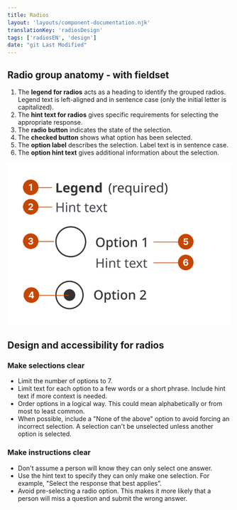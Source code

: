 ```yaml
---
title: Radios
layout: 'layouts/component-documentation.njk'
translationKey: 'radiosDesign'
tags: ['radiosEN', 'design']
date: "git Last Modified"
---
```


## Radio group anatomy - with fieldset

<ol class="anatomy-list">
  <li>The <strong>legend for radios</strong> acts as a heading to identify the grouped radios. Legend text is left-aligned and in sentence case (only the initial letter is capitalized).</li>
  <li>The <strong>hint text for radios</strong> gives specific requirements for selecting the appropriate response.</li>
  <li>The <strong>radio button</strong> indicates the state of the selection.</li>
  <li>The <strong>checked button</strong> shows what option has been selected.</li>
  <li>The <strong>option label</strong> describes the selection. Label text is in sentence case.</li>
  <li>The <strong>option hint text</strong> gives additional information about the selection.</li>
</ol>

<img class="b-sm b-default p-300" src="/images/en/components/anatomy/gcds-radios-anatomy.svg" alt='Radios anatomy showing the labels “legend” at the top followed by “hint text” underneath. Under that are two stacked circles with labels and hint text beside them. One of the circles is filled in with a smaller black circle.'/>

## Design and accessibility for radios

### Make selections clear

- Limit the number of options to 7.  
- Limit text for each option to a few words or a short phrase. Include hint text if more context is needed.  
- Order options in a logical way. This could mean alphabetically or from most to least common.  
- When possible, include a "None of the above" option to avoid forcing an incorrect selection. A selection can't be unselected unless another option is selected.

### Make instructions clear

- Don't assume a person will know they can only select one answer.  
- Use the hint text to specify they can only make one selection. For example, "Select the response that best applies”.  
- Avoid pre-selecting a radio option. This makes it more likely that a person will miss a question and submit the wrong answer.  

